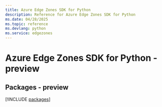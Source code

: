 ```yaml
---
title: Azure Edge Zones SDK for Python
description: Reference for Azure Edge Zones SDK for Python
ms.date: 04/28/2025
ms.topic: reference
ms.devlang: python
ms.service: edgezones
---
```

# Azure Edge Zones SDK for Python - preview
## Packages - preview
[!INCLUDE [packages](edge-zones-index.md)]